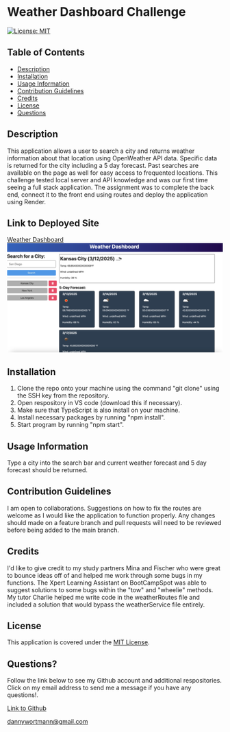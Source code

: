 # Weather Dashboard Challenge 

[![License: MIT](https://img.shields.io/badge/License-MIT-yellow.svg)](https://opensource.org/licenses/MIT)

## Table of Contents

 * [Description](#description)
 * [Installation](#installation)
 * [Usage Information](#usage-information)
 * [Contribution Guidelines](#contribution-guidelines)
 * [Credits](#credits)
 * [License](#license)
 * [Questions](#questions)

## Description
This application allows a user to search a city and returns weather information about that location using OpenWeather API data. Specific data is returned for the city including a 5 day forecast. Past searches are available on the page as well for easy access to frequented locations. This challenge tested local server and API knowledge and was our first time seeing a full stack application. The assignment was to complete the back end, connect it to the front end using routes and deploy the application using Render.

## Link to Deployed Site

[Weather Dashboard](https://weather-dashboard-challenge-09-1.onrender.com/)
![alt text](image.png)

## Installation
1. Clone the repo onto your machine using the command "git clone" using the SSH key from the repository.
2. Open respository in VS code (download this if necessary). 
3. Make sure that TypeScript is also install on your machine.  
4. Install necessary packages by running "npm install". 
5. Start program by running "npm start".

## Usage Information
Type a city into the search bar and current weather forecast and 5 day forecast should be returned.

## Contribution Guidelines
I am open to collaborations. Suggestions on how to fix the routes are welcome as I would like the application to function properly. Any changes should made on a feature branch and pull requests will need to be reviewed before being added to the main branch.

## Credits
I'd like to give credit to my study partners Mina and Fischer who were great to bounce ideas off of and helped me work through some bugs in my functions. The Xpert Learning Assistant on BootCampSpot was able to suggest solutions to some bugs within the "tow" and "wheelie" methods. My tutor Charlie helped me write code in the weatherRoutes file and included a solution that would bypass the weatherService file entirely.

## License
This application is covered under the [MIT License](https://opensource.org/licenses/MIT).

## Questions?
Follow the link below to see my Github account and additional respositories. Click on my email address to send me a message if you have any questions!.

[Link to Github](http://github.com/dlwortmann)

<a href="mailto:dannywortmann@gmail.com">dannywortmann@gmail.com</a>

